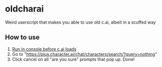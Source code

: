 # oldcharai
Weird userscript that makes you able to use old c.ai, albeit in a scuffed way

## How to use
1. [Run in console before c.ai loads](https://raw.githubusercontent.com/rp-tooling/oldcharai/refs/heads/main/userscript.js)
2. Go to "https://plus.character.ai/chat/characters/search/?query=nothing"
3. Click cancel on all "are you sure" prompts that pop up.
Done!
